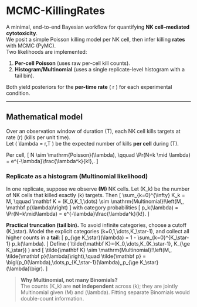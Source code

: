 # MCMC-KillingRates

A minimal, end-to-end Bayesian workflow for quantifying **NK cell–mediated cytotoxicity**.  
We posit a simple Poisson killing model per NK cell, then infer killing **rates** with MCMC (PyMC).  
Two likelihoods are implemented:

1) **Per-cell Poisson** (uses raw per-cell kill counts).  
2) **Histogram/Multinomial** (uses a single replicate-level histogram with a tail bin).

Both yield posteriors for the **per-time rate** \( r \) for each experimental condition.

---

## Mathematical model

Over an observation window of duration \(T\), each NK cell kills targets at rate \(r\) (kills per unit time).  
Let \( \lambda = r\,T \) be the expected number of kills **per cell** during \(T\).

Per cell,
\[
N \sim \mathrm{Poisson}(\lambda), \qquad
\Pr(N=k \mid \lambda) = e^{-\lambda}\frac{\lambda^k}{k!}\,.
\]

### Replicate as a histogram (Multinomial likelihood)

In one replicate, suppose we observe **\(M\)** NK cells. Let \(K_k\) be the number of NK cells that killed exactly \(k\) targets. Then
\[
\sum_{k=0}^{\infty} K_k = M, \qquad
\mathbf K = (K_0,K_1,\dots) \sim \mathrm{Multinomial}\!\left(M,\, \mathbf p(\lambda)\right)
\]
with category probabilities
\[
p_k(\lambda) = \Pr(N=k\mid\lambda) = e^{-\lambda}\frac{\lambda^k}{k!}.
\]

**Practical truncation (tail bin).** To avoid infinite categories, choose a cutoff \(K_\star\). Model
the explicit categories \(k=0,1,\dots,K_\star-1\), and collect all higher counts in a **tail**:
\[
p_{\ge K_\star}(\lambda) = 1 - \sum_{k=0}^{K_\star-1} p_k(\lambda).
\]
Define \( \tilde{\mathbf K}=(K_0,\dots,K_{K_\star-1}, K_{\ge K_\star}) \) and
\[
\tilde{\mathbf K} \sim \mathrm{Multinomial}\!\left(M,\, \tilde{\mathbf p}(\lambda)\right),\quad
\tilde{\mathbf p} = \bigl(p_0(\lambda),\dots,p_{K_\star-1}(\lambda),\,p_{\ge K_\star}(\lambda)\bigr).
\]

> **Why Multinomial, not many Binomials?**  
> The counts \(K_k\) are **not independent** across \(k\); they are jointly Multinomial given \(M\) and \(\lambda\). Fitting separate Binomials would double-count information.
